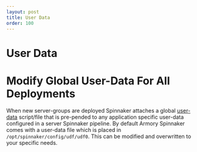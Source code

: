 ```yaml
---
layout: post
title: User Data
order: 100
---
```

# User Data

# Modify Global User-Data For All Deployments

When new server-groups are deployed Spinnaker attaches a global [user-data](http://docs.aws.amazon.com/AWSEC2/latest/UserGuide/ec2-instance-metadata.html)  script/file that is pre-pended to any application specific user-data configured in a server Spinnaker pipeline. By default Armory Spinnaker comes with a user-data file which is placed in `/opt/spinnaker/config/udf/udf0`.  This can be modified and overwritten to your specific needs.
